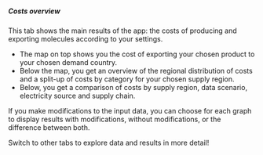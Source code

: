##### Costs overview

This tab shows the main results of the app: the costs of producing and exporting molecules according to your settings.

- The map on top shows you the cost of exporting your chosen product to your chosen demand country.
- Below the map, you get an overview of the regional distribution of costs and a split-up of costs by category for your chosen supply region.
- Below, you get a comparison of costs by supply region, data scenario, electricity source and supply chain.

If you make modifications to the input data, you can choose for each graph to display results with modifications, without modifications, or the difference between both.

Switch to other tabs to explore data and results in more detail!
